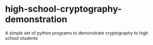 # high-school-cryptography-demonstration
A simple set of python programs to demonstrate cryptography to high school students
